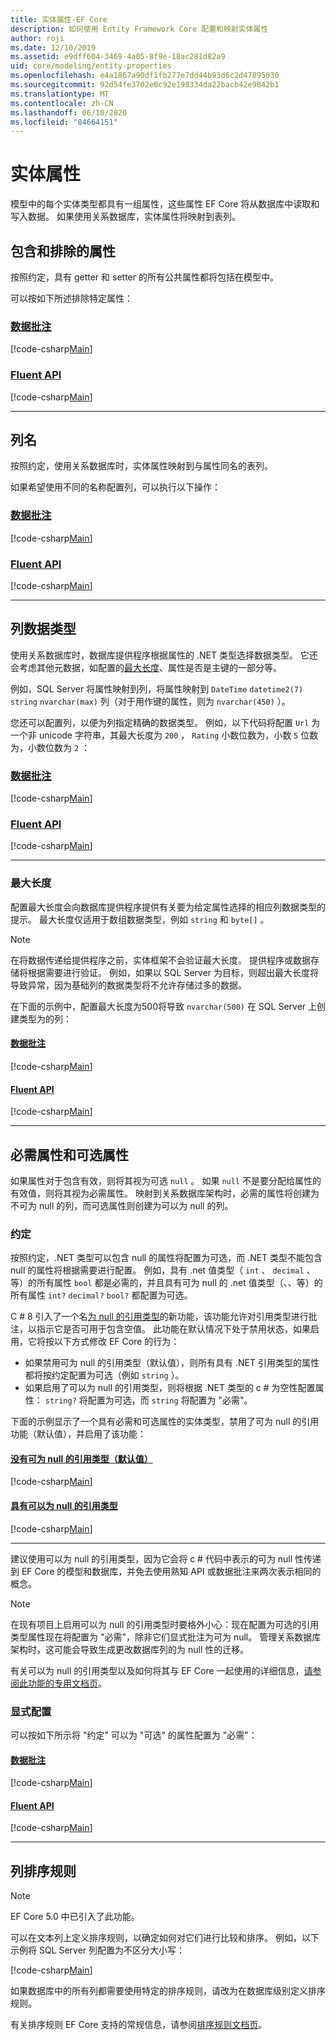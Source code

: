 ```yaml
---
title: 实体属性-EF Core
description: 如何使用 Entity Framework Core 配置和映射实体属性
author: roji
ms.date: 12/10/2019
ms.assetid: e9dff604-3469-4a05-8f9e-18ac281d82a9
uid: core/modeling/entity-properties
ms.openlocfilehash: e4a1867a90df1fb277e7dd44b93d6c2d47895030
ms.sourcegitcommit: 92d54fe3702e0c92e198334da22bacb42e9842b1
ms.translationtype: MT
ms.contentlocale: zh-CN
ms.lasthandoff: 06/10/2020
ms.locfileid: "84664151"
---
```

# <a name="entity-properties"></a>实体属性

模型中的每个实体类型都具有一组属性，这些属性 EF Core 将从数据库中读取和写入数据。 如果使用关系数据库，实体属性将映射到表列。

## <a name="included-and-excluded-properties"></a>包含和排除的属性

按照约定，具有 getter 和 setter 的所有公共属性都将包括在模型中。

可以按如下所述排除特定属性：

### <a name="data-annotations"></a>[数据批注](#tab/data-annotations)

[!code-csharp[Main](../../../samples/core/Modeling/DataAnnotations/IgnoreProperty.cs?name=IgnoreProperty&highlight=6)]

### <a name="fluent-api"></a>[Fluent API](#tab/fluent-api)

[!code-csharp[Main](../../../samples/core/Modeling/FluentAPI/IgnoreProperty.cs?name=IgnoreProperty&highlight=3,4)]

***

## <a name="column-names"></a>列名

按照约定，使用关系数据库时，实体属性映射到与属性同名的表列。

如果希望使用不同的名称配置列，可以执行以下操作：

### <a name="data-annotations"></a>[数据批注](#tab/data-annotations)

[!code-csharp[Main](../../../samples/core/Modeling/DataAnnotations/ColumnName.cs?Name=ColumnName&highlight=3)]

### <a name="fluent-api"></a>[Fluent API](#tab/fluent-api)

[!code-csharp[Main](../../../samples/core/Modeling/FluentAPI/ColumnName.cs?Name=ColumnName&highlight=3-5)]

***

## <a name="column-data-types"></a>列数据类型

使用关系数据库时，数据库提供程序根据属性的 .NET 类型选择数据类型。 它还会考虑其他元数据，如配置的[最大长度](#maximum-length)、属性是否是主键的一部分等。

例如，SQL Server 将属性映射到列，将属性映射到 `DateTime` `datetime2(7)` `string` `nvarchar(max)` 列（对于用作键的属性，则为 `nvarchar(450)` ）。

您还可以配置列，以便为列指定精确的数据类型。 例如，以下代码将配置 `Url` 为一个非 unicode 字符串，其最大长度为 `200` ， `Rating` 小数位数为，小数 `5` 位数为，小数位数为 `2` ：

### <a name="data-annotations"></a>[数据批注](#tab/data-annotations)

[!code-csharp[Main](../../../samples/core/Modeling/DataAnnotations/ColumnDataType.cs?name=ColumnDataType&highlight=4,6)]

### <a name="fluent-api"></a>[Fluent API](#tab/fluent-api)

[!code-csharp[Main](../../../samples/core/Modeling/FluentAPI/ColumnDataType.cs?name=ColumnDataType&highlight=5-6)]

***

### <a name="maximum-length"></a>最大长度

配置最大长度会向数据库提供程序提供有关要为给定属性选择的相应列数据类型的提示。 最大长度仅适用于数组数据类型，例如 `string` 和 `byte[]` 。

> [!NOTE]
> 在将数据传递给提供程序之前，实体框架不会验证最大长度。 提供程序或数据存储将根据需要进行验证。 例如，如果以 SQL Server 为目标，则超出最大长度将导致异常，因为基础列的数据类型将不允许存储过多的数据。

在下面的示例中，配置最大长度为500将导致 `nvarchar(500)` 在 SQL Server 上创建类型为的列：

#### <a name="data-annotations"></a>[数据批注](#tab/data-annotations)

[!code-csharp[Main](../../../samples/core/Modeling/DataAnnotations/MaxLength.cs?name=MaxLength&highlight=4)]

#### <a name="fluent-api"></a>[Fluent API](#tab/fluent-api)

[!code-csharp[Main](../../../samples/core/Modeling/FluentAPI/MaxLength.cs?name=MaxLength&highlight=3-5)]

***

## <a name="required-and-optional-properties"></a>必需属性和可选属性

如果属性对于包含有效，则将其视为可选 `null` 。 如果 `null` 不是要分配给属性的有效值，则将其视为必需属性。 映射到关系数据库架构时，必需的属性将创建为不可为 null 的列，而可选属性则创建为可以为 null 的列。

### <a name="conventions"></a>约定

按照约定，.NET 类型可以包含 null 的属性将配置为可选，而 .NET 类型不能包含 null 的属性将根据需要进行配置。 例如，具有 .net 值类型（ `int` 、 `decimal` 、等）的所有属性 `bool` 都是必需的，并且具有可为 null 的 .net 值类型（、、等）的所有属性 `int?` `decimal?` `bool?` 都配置为可选。

C # 8 引入了一个名[为 null 的引用类型](/dotnet/csharp/tutorials/nullable-reference-types)的新功能，该功能允许对引用类型进行批注，以指示它是否可用于包含空值。 此功能在默认情况下处于禁用状态，如果启用，它将按以下方式修改 EF Core 的行为：

* 如果禁用可为 null 的引用类型（默认值），则所有具有 .NET 引用类型的属性都将按约定配置为可选（例如 `string` ）。
* 如果启用了可以为 null 的引用类型，则将根据 .NET 类型的 c # 为空性配置属性： `string?` 将配置为可选，而 `string` 将配置为 "必需"。

下面的示例显示了一个具有必需和可选属性的实体类型，禁用了可为 null 的引用功能（默认值），并启用了该功能：

#### <a name="without-nullable-reference-types-default"></a>[没有可为 null 的引用类型（默认值）](#tab/without-nrt)

[!code-csharp[Main](../../../samples/core/Miscellaneous/NullableReferenceTypes/CustomerWithoutNullableReferenceTypes.cs?name=Customer&highlight=4-8)]

#### <a name="with-nullable-reference-types"></a>[具有可以为 null 的引用类型](#tab/with-nrt)

[!code-csharp[Main](../../../samples/core/Miscellaneous/NullableReferenceTypes/Customer.cs?name=Customer&highlight=4-6)]

***

建议使用可以为 null 的引用类型，因为它会将 c # 代码中表示的可为 null 性传递到 EF Core 的模型和数据库，并免去使用熟知 API 或数据批注来两次表示相同的概念。

> [!NOTE]
> 在现有项目上启用可以为 null 的引用类型时要格外小心：现在配置为可选的引用类型属性现在将配置为 "必需"，除非它们显式批注为可为 null。 管理关系数据库架构时，这可能会导致生成更改数据库列的为 null 性的迁移。

有关可以为 null 的引用类型以及如何将其与 EF Core 一起使用的详细信息，[请参阅此功能的专用文档页](xref:core/miscellaneous/nullable-reference-types)。

### <a name="explicit-configuration"></a>显式配置

可以按如下所示将 "约定" 可以为 "可选" 的属性配置为 "必需"：

#### <a name="data-annotations"></a>[数据批注](#tab/data-annotations)

[!code-csharp[Main](../../../samples/core/Modeling/DataAnnotations/Required.cs?name=Required&highlight=4)]

#### <a name="fluent-api"></a>[Fluent API](#tab/fluent-api)

[!code-csharp[Main](../../../samples/core/Modeling/FluentAPI/Required.cs?name=Required&highlight=3-5)]

***

## <a name="column-collations"></a>列排序规则

> [!NOTE]
> EF Core 5.0 中已引入了此功能。

可以在文本列上定义排序规则，以确定如何对它们进行比较和排序。 例如，以下示例将 SQL Server 列配置为不区分大小写：

[!code-csharp[Main](../../../samples/core/Miscellaneous/Collations/Program.cs?range=42-43)]

如果数据库中的所有列都需要使用特定的排序规则，请改为在数据库级别定义排序规则。

有关排序规则 EF Core 支持的常规信息，请参阅[排序规则文档页](xref:core/miscellaneous/collations-and-case-sensitivity.md)。